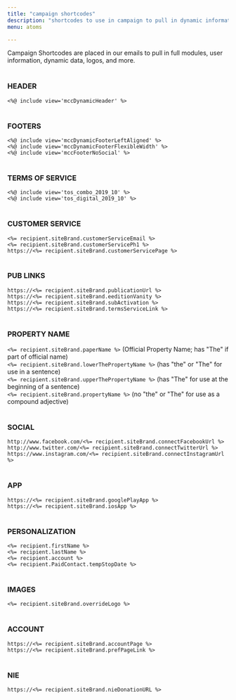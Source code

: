 ```yaml
---
title: "campaign shortcodes"
description: "shortcodes to use in campaign to pull in dynamic information or data or images"
menu: atoms

--- 
```

Campaign Shortcodes are placed in our emails to pull in full modules, user information, dynamic data, logos, and more.
<br><br>
### HEADER
`<%@ include view='mccDynamicHeader' %>` <br>
<br>
### FOOTERS
`<%@ include view='mccDynamicFooterLeftAligned' %>` <br>
`<%@ include view='mccDynamicFooterFlexibleWidth' %>` <br>
`<%@ include view='mccFooterNoSocial' %>` <br>
<br>
### TERMS OF SERVICE
`<%@ include view='tos_combo_2019_10' %>` <br>
`<%@ include view='tos_digital_2019_10' %>` <br>
<br>
### CUSTOMER SERVICE
`<%= recipient.siteBrand.customerServiceEmail %>` <br>
`<%= recipient.siteBrand.customerServicePh1 %>` <br>
`https://<%= recipient.siteBrand.customerServicePage %>` <br>
<br>
### PUB LINKS
`https://<%= recipient.siteBrand.publicationUrl %>` <br>
`https://<%= recipient.siteBrand.eeditionVanity %>` <br>
`https://<%= recipient.siteBrand.subActivation %>` <br>
`https://<%= recipient.siteBrand.termsServiceLink %>` <br>
<br>
### PROPERTY NAME
`<%= recipient.siteBrand.paperName %>`  (Official Property Name; has "The" if part of official name) <br>
`<%= recipient.siteBrand.lowerThePropertyName %>` (has "the" or "The" for use in a sentence)<br>
`<%= recipient.siteBrand.upperThePropertyName %>` (has "The" for use at the beginning of a sentence) <br>
`<%= recipient.siteBrand.propertyName %>` (no "the" or "The" for use as a compound adjective)<br>
<br>
### SOCIAL
`http://www.facebook.com/<%= recipient.siteBrand.connectFacebookUrl %>` <br>
`http://www.twitter.com/<%= recipient.siteBrand.connectTwitterUrl %>` <br>
`https://www.instagram.com/<%= recipient.siteBrand.connectInstagramUrl %>` <br>
<br>
### APP
`https://<%= recipient.siteBrand.googlePlayApp %>` <br>
`https://<%= recipient.siteBrand.iosApp %>` <br>
<br>
### PERSONALIZATION
`<%= recipient.firstName %>` <br>
`<%= recipient.lastName %>` <br>
`<%= recipient.account %>` <br>
`<%= recipient.PaidContact.tempStopDate %>` <br>
<br>
### IMAGES
`<%= recipient.siteBrand.overrideLogo %>` <br>
<br>
### ACCOUNT
`https://<%= recipient.siteBrand.accountPage %>` <br>
`https://<%= recipient.siteBrand.prefPageLink %>` <br>
<br>
### NIE
`https://<%= recipient.siteBrand.nieDonationURL %>` <br>

